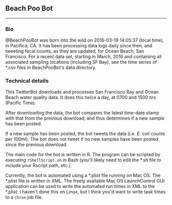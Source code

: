 ## Beach Poo Bot

---

### Bio 
@BeachPooBot was born into the wild on 2016-03-19 14:05:37 (local time), in Pacifica, CA. It has been processing data logs daily since then, and tweeting fecal counts, as they are updated, for Ocean Beach, San Francisco. For a recent data set, starting in March, 2016 and containing all associated sampling locations (including SF Bay), see the time series of \*.csv files in BeachPooBot's data directory.

### Technical details
This TwitterBot downloads and processes San Francisco Bay and Ocean Beach water quality data. It does this twice a day, at 0700 and 1500 hrs (Pacific Time).

After downloading the data, the bot compares the latest time-date stamp with that from the previous download, and thus determines if a new sample has been posted. 

If a new sample has been posted, the bot tweets the data (i.e. *E. coli* counts per 100ml). The bot does not tweet if no new samples have been posted since the previous download.

The main code for the bot is written in R. The program can be scripted by executing `rShellScript.sh` in Bash (you'll likely need to edit the \*.sh file to include your Rscript path, etc.).   

Currently, the bot is automated using a \*.plist file running on Mac OS.  The \*.plist file is written in XML. The freely available Mac OS LaunchControl GUI application can be used to write the automated run times in XML to the \*.plist. I haven't done this on Linux, but I think you'd want to write task times to a `chron` job file.     

